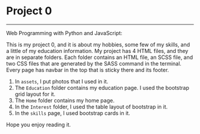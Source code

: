 # Project 0
<hr></hr>

Web Programming with Python and JavaScript:

This is my project 0, and it is about my hobbies, some few of my skills, and a little of my education information. My project has 4 HTML files, and they are in separate folders. Each folder contains an HTML file, an SCSS file, and two CSS files that are generated by the SASS command in the terminal. Every page has navbar in the top that is sticky there and its footer. 

1. In `assets`, I put photos that I used in it. 
2. The `Education` folder contains my education page. I used the bootstrap grid layout for it. 
3. The `Home` folder contains my home page. 
4. In the `Interest` folder, I used the table layout of bootstrap in it. 
5. In the `skills` page, I used bootstrap cards in it.

Hope you enjoy reading it.
